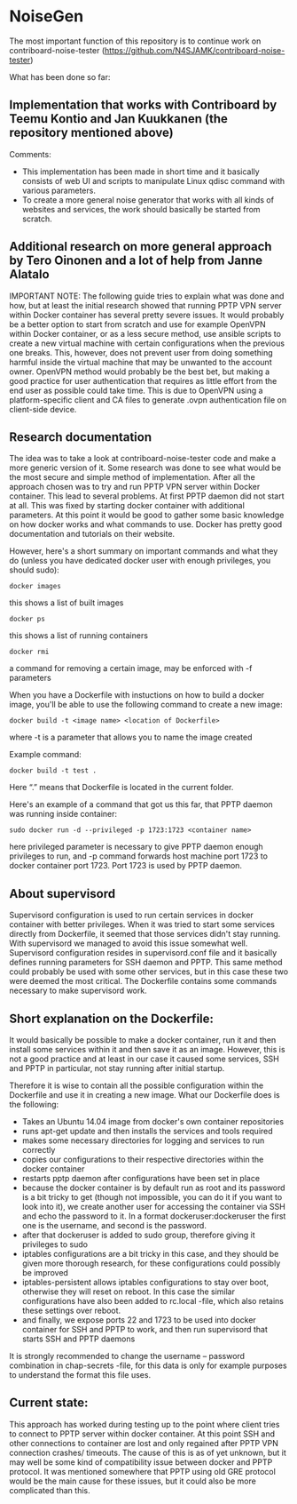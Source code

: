 # NoiseGen

The most important function of this repository is to continue work on contriboard-noise-tester (https://github.com/N4SJAMK/contriboard-noise-tester)

What has been done so far:

## Implementation that works with Contriboard by Teemu Kontio and Jan Kuukkanen (the repository mentioned above)

Comments:
- This implementation has been made in short time and it basically consists of web UI and scripts to manipulate Linux qdisc command with various parameters.
- To create a more general noise generator that works with all kinds of websites and services, the work should basically be started from scratch.

## Additional research on more general approach by Tero Oinonen and a lot of help from Janne Alatalo

IMPORTANT NOTE: The following guide tries to explain what was done and how, but at least the initial research showed that running PPTP VPN server within Docker container has several pretty severe issues. It would probably be a better option to start from scratch and use for example OpenVPN within Docker container, or as a less secure method, use ansible scripts to create a new virtual machine with certain configurations when the previous one breaks. This, however, does not prevent user from doing something harmful inside the virtual machine that may be unwanted to the account owner. OpenVPN method would probably be the best bet, but making a good practice for user authentication that requires as little effort from the end user as possible could take time. This is due to OpenVPN using a platform-specific client and CA files to generate .ovpn authentication file on client-side device.

## Research documentation

The idea was to take a look at contriboard-noise-tester code and make a more generic version of it. Some research was done to see what would be the most secure and simple method of implementation. After all the approach chosen was to try and run PPTP VPN server within Docker container. This lead to several problems. At first PPTP daemon did not start at all. This was fixed by starting docker container with additional parameters. At this point it would be good to gather some basic knowledge on how docker works and what commands to use. Docker has pretty good documentation and tutorials on their website.

However, here's a short summary on important commands and what they do (unless you have dedicated docker user with enough privileges, you should sudo):

```
docker images
``` 
this shows a list of built images

```
docker ps
``` 
this shows a list of running containers

```
docker rmi
``` 
a command for removing a certain image, may be enforced with -f parameters

When you have a Dockerfile with instuctions on how to build a docker image, you'll be able to use the following command to create a new image: 

```
docker build -t <image name> <location of Dockerfile>
``` 
where -t is a parameter that allows you to name the image created

Example command: 
```
docker build -t test .
```  

Here “.” means that Dockerfile is located in the current folder.

Here's an example of a command that got us this far, that PPTP daemon was running inside container:

```
sudo docker run -d --privileged -p 1723:1723 <container name>
``` 
here privileged parameter is necessary to give PPTP daemon enough privileges to run, and -p command forwards host machine port 1723 to docker container port 1723. Port 1723 is used by PPTP daemon.

## About supervisord

Supervisord configuration is used to run certain services in docker container with better privileges. When it was tried to start some services directly from Dockerfile, it seemed that those services didn't stay running. With supervisord we managed to avoid this issue somewhat well. Supervisord configuration resides in supervisord.conf file and it basically defines running parameters for SSH daemon and PPTP.  This same method could probably be used with some other services, but in this case these two were deemed the most critical. The Dockerfile contains some commands necessary to make supervisord work.

## Short explanation on the Dockerfile:

It would basically be possible to make a docker container, run it and then install some services within it and then save it as an image. However, this is not a good practice and at least in our case it caused some services, SSH and PPTP in particular, not stay running after initial startup. 

Therefore it is wise to contain all the possible configuration within the Dockerfile and use it in creating a new image. What our Dockerfile does is the following:

- Takes an Ubuntu 14.04 image from docker's own container repositories
- runs apt-get update and then installs the services and tools required
- makes some necessary directories for logging and services to run correctly
- copies our configurations to their respective directories within the docker container
- restarts pptp daemon after configurations have been set in place
- because the docker container is by default run as root and its password is a bit tricky to get (though not impossible, you can do it if you want to look into it), we create another user for accessing the container via SSH and echo the password to it. In a format dockeruser:dockeruser the first one is the username, and second is the password.
- after that dockeruser is added to sudo group, therefore giving it privileges to sudo
- iptables configurations are a bit tricky in this case, and they should be given more thorough research, for these configurations could possibly be improved
- iptables-persistent allows iptables configurations to stay over boot, otherwise they will reset on reboot. In this case the similar configurations have also been added to rc.local -file, which also retains these settings over reboot.
- and finally, we expose ports 22 and 1723 to be used into docker container for SSH and PPTP to work, and then run supervisord that starts SSH and PPTP daemons

It is strongly recommended to change the username – password combination in chap-secrets -file, for this data is only for example purposes to understand the format this file uses.

## Current state:

This approach has worked during testing up to the point where client tries to connect to PPTP server within docker container. At this point SSH and other connections to container are lost and only regained after PPTP VPN connection crashes/ timeouts. The cause of this is as of yet unknown, but it may well be some kind of compatibility issue between docker and PPTP protocol. It was mentioned somewhere that PPTP using old GRE protocol would be the main cause for these issues, but it could also be more complicated than this.
